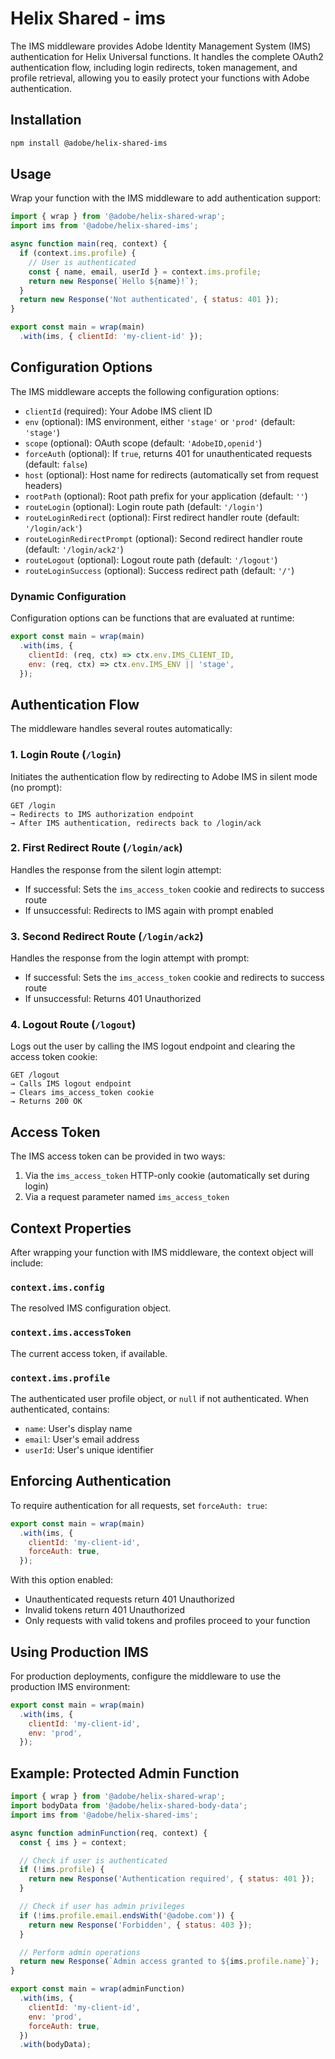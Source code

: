 # Helix Shared - ims

The IMS middleware provides Adobe Identity Management System (IMS) authentication for Helix Universal functions. It handles the complete OAuth2 authentication flow, including login redirects, token management, and profile retrieval, allowing you to easily protect your functions with Adobe authentication.

## Installation

```bash
npm install @adobe/helix-shared-ims
```

## Usage

Wrap your function with the IMS middleware to add authentication support:

```js
import { wrap } from '@adobe/helix-shared-wrap';
import ims from '@adobe/helix-shared-ims';

async function main(req, context) {
  if (context.ims.profile) {
    // User is authenticated
    const { name, email, userId } = context.ims.profile;
    return new Response(`Hello ${name}!`);
  }
  return new Response('Not authenticated', { status: 401 });
}

export const main = wrap(main)
  .with(ims, { clientId: 'my-client-id' });
```

## Configuration Options

The IMS middleware accepts the following configuration options:

- `clientId` (required): Your Adobe IMS client ID
- `env` (optional): IMS environment, either `'stage'` or `'prod'` (default: `'stage'`)
- `scope` (optional): OAuth scope (default: `'AdobeID,openid'`)
- `forceAuth` (optional): If `true`, returns 401 for unauthenticated requests (default: `false`)
- `host` (optional): Host name for redirects (automatically set from request headers)
- `rootPath` (optional): Root path prefix for your application (default: `''`)
- `routeLogin` (optional): Login route path (default: `'/login'`)
- `routeLoginRedirect` (optional): First redirect handler route (default: `'/login/ack'`)
- `routeLoginRedirectPrompt` (optional): Second redirect handler route (default: `'/login/ack2'`)
- `routeLogout` (optional): Logout route path (default: `'/logout'`)
- `routeLoginSuccess` (optional): Success redirect path (default: `'/'`)

### Dynamic Configuration

Configuration options can be functions that are evaluated at runtime:

```js
export const main = wrap(main)
  .with(ims, {
    clientId: (req, ctx) => ctx.env.IMS_CLIENT_ID,
    env: (req, ctx) => ctx.env.IMS_ENV || 'stage',
  });
```

## Authentication Flow

The middleware handles several routes automatically:

### 1. Login Route (`/login`)

Initiates the authentication flow by redirecting to Adobe IMS in silent mode (no prompt):

```
GET /login
→ Redirects to IMS authorization endpoint
→ After IMS authentication, redirects back to /login/ack
```

### 2. First Redirect Route (`/login/ack`)

Handles the response from the silent login attempt:
- If successful: Sets the `ims_access_token` cookie and redirects to success route
- If unsuccessful: Redirects to IMS again with prompt enabled

### 3. Second Redirect Route (`/login/ack2`)

Handles the response from the login attempt with prompt:
- If successful: Sets the `ims_access_token` cookie and redirects to success route
- If unsuccessful: Returns 401 Unauthorized

### 4. Logout Route (`/logout`)

Logs out the user by calling the IMS logout endpoint and clearing the access token cookie:

```
GET /logout
→ Calls IMS logout endpoint
→ Clears ims_access_token cookie
→ Returns 200 OK
```

## Access Token

The IMS access token can be provided in two ways:

1. Via the `ims_access_token` HTTP-only cookie (automatically set during login)
2. Via a request parameter named `ims_access_token`

## Context Properties

After wrapping your function with IMS middleware, the context object will include:

### `context.ims.config`

The resolved IMS configuration object.

### `context.ims.accessToken`

The current access token, if available.

### `context.ims.profile`

The authenticated user profile object, or `null` if not authenticated. When authenticated, contains:
- `name`: User's display name
- `email`: User's email address
- `userId`: User's unique identifier

## Enforcing Authentication

To require authentication for all requests, set `forceAuth: true`:

```js
export const main = wrap(main)
  .with(ims, {
    clientId: 'my-client-id',
    forceAuth: true,
  });
```

With this option enabled:
- Unauthenticated requests return 401 Unauthorized
- Invalid tokens return 401 Unauthorized
- Only requests with valid tokens and profiles proceed to your function

## Using Production IMS

For production deployments, configure the middleware to use the production IMS environment:

```js
export const main = wrap(main)
  .with(ims, {
    clientId: 'my-client-id',
    env: 'prod',
  });
```

## Example: Protected Admin Function

```js
import { wrap } from '@adobe/helix-shared-wrap';
import bodyData from '@adobe/helix-shared-body-data';
import ims from '@adobe/helix-shared-ims';

async function adminFunction(req, context) {
  const { ims } = context;

  // Check if user is authenticated
  if (!ims.profile) {
    return new Response('Authentication required', { status: 401 });
  }

  // Check if user has admin privileges
  if (!ims.profile.email.endsWith('@adobe.com')) {
    return new Response('Forbidden', { status: 403 });
  }

  // Perform admin operations
  return new Response(`Admin access granted to ${ims.profile.name}`);
}

export const main = wrap(adminFunction)
  .with(ims, {
    clientId: 'my-client-id',
    env: 'prod',
    forceAuth: true,
  })
  .with(bodyData);
```